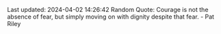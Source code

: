 Last updated: 2024-04-02 14:26:42
Random Quote: Courage is not the absence of fear, but simply moving on with dignity despite that fear. - Pat Riley
